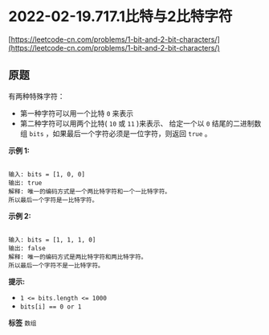 # 2022-02-19.717.1比特与2比特字符
[https://leetcode-cn.com/problems/1-bit-and-2-bit-characters/](https://leetcode-cn.com/problems/1-bit-and-2-bit-characters/)
## 原题
有两种特殊字符：
- 第一种字符可以用一个比特 `0` 来表示
- 第二种字符可以用两个比特( `10` 或 `11` )来表示、
给定一个以 `0` 结尾的二进制数组 `bits` ，如果最后一个字符必须是一位字符，则返回 `true` 。

 

 **示例 1:** 

```

输入: bits = [1, 0, 0]
输出: true
解释: 唯一的编码方式是一个两比特字符和一个一比特字符。
所以最后一个字符是一比特字符。

```
 **示例 2:** 

```

输入: bits = [1, 1, 1, 0]
输出: false
解释: 唯一的编码方式是两比特字符和两比特字符。
所以最后一个字符不是一比特字符。

```
 

 **提示:** 
-  `1 <= bits.length <= 1000` 
-  `bits[i] == 0 or 1` 
 
**标签**
`数组` 


##
```go

```
>
